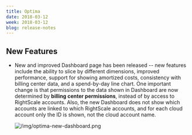```yaml
---
title: Optima
date: 2018-03-12
week: 2018-03-12
blog: release-notes
---
```


## New Features

* New and improved Dashboard page has been released -- new features include the ability to slice by different dimensions, improved performance, support for showing amortized costs, consistency with billing center data, and a spend-by-day line chart. One important change is that permissions to the data shown in Dashboard are now determined by **billing center permissions**, instead of by access to RightScale accounts. Also, the new Dashboard does not show which accounts are linked to which RightScale accounts, and for each cloud account only the ID is shown, not the cloud account name.

    ![/img/optima-new-dashboard.png](/img/optima-new-dashboard.png)
